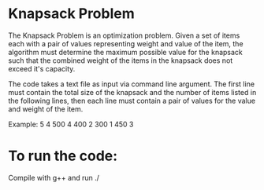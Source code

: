 # Knapsack Problem
The Knapsack Problem is an optimization problem. Given a set of items each with a pair of values representing weight and value of the item, the algorithm must determine the maximum possible value for the knapsack such that the combined weight of the items in the knapsack does not exceed it's capacity.

The code takes a text file as input via command line argument. The first line must contain the total size of the knapsack and the number of items listed in the following lines, then each line must contain a pair of values for the value and weight of the item.

Example:
5 4
500 4
400 2
300 1
450 3

# To run the code:
Compile with g++ and run ./<executable> <txt>
